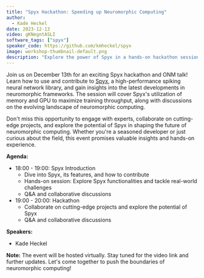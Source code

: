 ```yaml
---
title: "Spyx Hackathon: Speeding up Neuromorphic Computing"
author: 
  - Kade Heckel
date: 2023-12-13
video: gKNegntASLI
software_tags: ["spyx"]
speaker_code: https://github.com/kmheckel/spyx
image: workshop-thumbnail-default.png
description: "Explore the power of Spyx in a hands-on hackathon session and dive into the world of neuromorphic frameworks with Kade Heckel."
---
```


Join us on December 13th for an exciting Spyx hackathon and ONM talk! Learn how to use and contribute to [Spyx](https://github.com/kmheckel/spyx), a high-performance spiking neural network library, and gain insights into the latest developments in neuromorphic frameworks. The session will cover Spyx's utilization of memory and GPU to maximize training throughput, along with discussions on the evolving landscape of neuromorphic computing.

Don't miss this opportunity to engage with experts, collaborate on cutting-edge projects, and explore the potential of Spyx in shaping the future of neuromorphic computing. Whether you're a seasoned developer or just curious about the field, this event promises valuable insights and hands-on experience.

**Agenda:**
- 18:00 - 19:00: Spyx Introduction
  - Dive into Spyx, its features, and how to contribute
  - Hands-on session: Explore Spyx functionalities and tackle real-world challenges
  - Q&A and collaborative discussions
- 19:00 - 20:00: Hackathon
  - Collaborate on cutting-edge projects and explore the potential of Spyx
  - Q&A and collaborative discussions

**Speakers:**
- Kade Heckel

**Note:** The event will be hosted virtually. Stay tuned for the video link and further updates. Let's come together to push the boundaries of neuromorphic computing!

  
